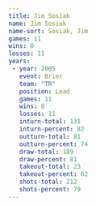 ```yaml
---
title: Jim Sosiak
name: Jim Sosiak
name-sort: Sosiak, Jim
games: 11
wins: 0
losses: 11
years:
 - year: 2005
   event: Brier
   team: "TR"
   position: Lead
   games: 11
   wins: 0
   losses: 11
   inturn-total: 131
   inturn-percent: 82
   outturn-total: 81
   outturn-percent: 74
   draw-total: 189
   draw-percent: 81
   takeout-total: 23
   takeout-percent: 62
   shots-total: 212
   shots-percent: 79
---
```

